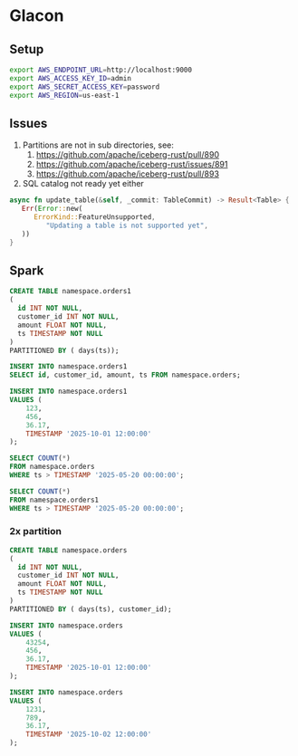 # Glacon

## Setup

```sh
export AWS_ENDPOINT_URL=http://localhost:9000
export AWS_ACCESS_KEY_ID=admin
export AWS_SECRET_ACCESS_KEY=password
export AWS_REGION=us-east-1
```

## Issues

1. Partitions are not in sub directories, see:
   1. https://github.com/apache/iceberg-rust/pull/890
   2. https://github.com/apache/iceberg-rust/issues/891
   3. https://github.com/apache/iceberg-rust/pull/893
2. SQL catalog not ready yet either
```rust
async fn update_table(&self, _commit: TableCommit) -> Result<Table> {
   Err(Error::new(
      ErrorKind::FeatureUnsupported,
         "Updating a table is not supported yet",
   ))
}
```

## Spark

```sql
CREATE TABLE namespace.orders1
(
  id INT NOT NULL,
  customer_id INT NOT NULL,
  amount FLOAT NOT NULL,
  ts TIMESTAMP NOT NULL
)
PARTITIONED BY ( days(ts));

INSERT INTO namespace.orders1
SELECT id, customer_id, amount, ts FROM namespace.orders;

INSERT INTO namespace.orders1
VALUES (
    123,
    456,
    36.17,
    TIMESTAMP '2025-10-01 12:00:00'
);

SELECT COUNT(*)
FROM namespace.orders
WHERE ts > TIMESTAMP '2025-05-20 00:00:00';

SELECT COUNT(*)
FROM namespace.orders1
WHERE ts > TIMESTAMP '2025-05-20 00:00:00';

```

### 2x partition

```sql
CREATE TABLE namespace.orders
(
  id INT NOT NULL,
  customer_id INT NOT NULL,
  amount FLOAT NOT NULL,
  ts TIMESTAMP NOT NULL
)
PARTITIONED BY ( days(ts), customer_id);

INSERT INTO namespace.orders
VALUES (
    43254,
    456,
    36.17,
    TIMESTAMP '2025-10-01 12:00:00'
);

INSERT INTO namespace.orders
VALUES (
    1231,
    789,
    36.17,
    TIMESTAMP '2025-10-02 12:00:00'
);
```